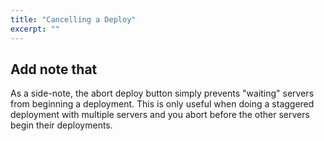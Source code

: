 ```yaml
---
title: "Cancelling a Deploy"
excerpt: ""
---
```

Add note that
---
As a side-note, the abort deploy button simply prevents "waiting" servers from beginning a deployment. This is only useful when doing a staggered deployment with multiple servers and you abort before the other servers begin their deployments.